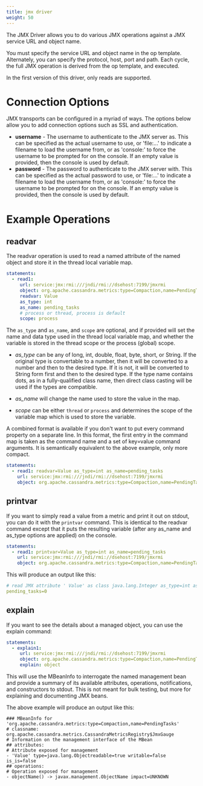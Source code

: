 ```yaml
---
title: jmx driver
weight: 50
---
```


The JMX Driver allows you to do various JMX operations against a JMX service URL
and object name.

You must specify the service URL and object name in the op template. Alternately, you can specify
the protocol, host, port and path. Each cycle, the full JMX operation is derived from the
op template, and executed.

In the first version of this driver, only reads are supported.

# Connection Options

JMX transports can be configured in a myriad of ways. The options below allow you to add
connection options such as SSL and authentication.
- **username** - The username to authenticate to the JMX server as. This can be specified as the
  actual username to use, or 'file:...' to indicate a filename to load the username from, or as
   'console:' to force the username to be prompted for on the console. If an empty value is provided,
   then the console is used by default.
- **password** - The password to authenticate to the JMX server with. This can be specified as the
  actual password to use, or 'file:...' to indicate a filename to load the username from, or as
  'console:' to force the username to be prompted for on the console. If an empty value is provided,
   then the console is used by default.

# Example Operations

## readvar

The readvar operation is used to read a named attribute of the named object and store it in the
thread local variable map.

```yaml
statements:
  - read1:
     url: service:jmx:rmi:///jndi/rmi://dsehost:7199/jmxrmi
     object: org.apache.cassandra.metrics:type=Compaction,name=PendingTasks
     readvar: Value
     as_type: int
     as_name: pending_tasks     
     # process or thread, process is default
     scope: process
```

The `as_type` and `as_name`, and `scope` are optional, and if provided will set the name and
data type used in the thread local variable map, and whether the variable is stored in the
thread scope or the process (global) scope.

- *as_type* can be any of long, int, double, float, byte, short, or String. If the original type
is convertable to a number, then it will be converted to a number and then to the desired type. If it
is not, it will be converted to String form first and then to the desired type. If the type name
contains dots, as in a fully-qualified class name, then direct class casting will be used if the
types are compatible.

- *as_name* will change the name used to store the value in the map.

- *scope* can be either `thread` or `process` and determines the scope of the variable map
  which is used to store the variable.

A combined format is available if you don't want to put every command property on a separate line.
In this format, the first entry in the command map is taken as the command name and a set of key=value
command arguments. It is semantically equivalent to the above example, only more compact.

```yaml
statements:
  - read1: readvar=Value as_type=int as_name=pending_tasks    
    url: service:jmx:rmi:///jndi/rmi://dsehost:7199/jmxrmi
    object: org.apache.cassandra.metrics:type=Compaction,name=PendingTasks
```

## printvar

If you want to simply read a value from a metric and print it out on stdout, you can do it with
the `printvar` command. This is identical to the readvar command except that it puts the resulting
variable (after any as_name and as_type options are applied) on the console.

```yaml
statements:
  - read1: printvar=Value as_type=int as_name=pending_tasks     
    url: service:jmx:rmi:///jndi/rmi://dsehost:7199/jmxrmi
    object: org.apache.cassandra.metrics:type=Compaction,name=PendingTasks
```

This will produce an output like this:

```yaml
# read JMX attribute ' Value' as class java.lang.Integer as_type=int as_name=pending_tasks
pending_tasks=0
```

## explain

If you want to see the details about a managed object, you can use the explain command:

```yaml
statements:
  - explain1:
     url: service:jmx:rmi:///jndi/rmi://dsehost:7199/jmxrmi
     object: org.apache.cassandra.metrics:type=Compaction,name=PendingTasks
     explain: object
```

This will use the MBeanInfo to interrogate the named management bean and provide a summary
of its available attributes, operations, notifications, and constructors to stdout.
This is not meant for bulk testing, but more for explaining and documenting JMX beans.

The above example will produce an output like this:

```text
### MBeanInfo for 'org.apache.cassandra.metrics:type=Compaction,name=PendingTasks'
# classname: org.apache.cassandra.metrics.CassandraMetricsRegistry$JmxGauge
# Information on the management interface of the MBean
## attributes:
# Attribute exposed for management
- 'Value' type=java.lang.Objectreadable=true writable=false is_is=false
## operations:
# Operation exposed for management
- objectName() -> javax.management.ObjectName impact=UNKNOWN
```

